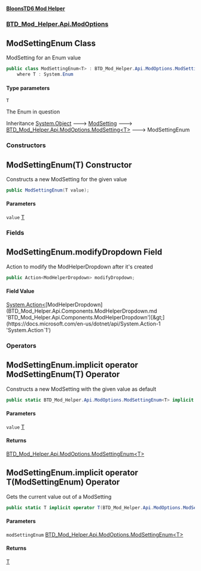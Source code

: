 #### [BloonsTD6 Mod Helper](README.md 'README')
### [BTD_Mod_Helper.Api.ModOptions](README.md#BTD_Mod_Helper.Api.ModOptions 'BTD_Mod_Helper.Api.ModOptions')

## ModSettingEnum<T> Class

ModSetting for an Enum value

```csharp
public class ModSettingEnum<T> : BTD_Mod_Helper.Api.ModOptions.ModSetting<T>
    where T : System.Enum
```
#### Type parameters

<a name='BTD_Mod_Helper.Api.ModOptions.ModSettingEnum_T_.T'></a>

`T`

The Enum in question

Inheritance [System.Object](https://docs.microsoft.com/en-us/dotnet/api/System.Object 'System.Object') &#129106; [ModSetting](BTD_Mod_Helper.Api.ModOptions.ModSetting.md 'BTD_Mod_Helper.Api.ModOptions.ModSetting') &#129106; [BTD_Mod_Helper.Api.ModOptions.ModSetting&lt;](BTD_Mod_Helper.Api.ModOptions.ModSetting_T_.md 'BTD_Mod_Helper.Api.ModOptions.ModSetting<T>')[T](BTD_Mod_Helper.Api.ModOptions.ModSettingEnum_T_.md#BTD_Mod_Helper.Api.ModOptions.ModSettingEnum_T_.T 'BTD_Mod_Helper.Api.ModOptions.ModSettingEnum<T>.T')[&gt;](BTD_Mod_Helper.Api.ModOptions.ModSetting_T_.md 'BTD_Mod_Helper.Api.ModOptions.ModSetting<T>') &#129106; ModSettingEnum<T>
### Constructors

<a name='BTD_Mod_Helper.Api.ModOptions.ModSettingEnum_T_.ModSettingEnum(T)'></a>

## ModSettingEnum(T) Constructor

Constructs a new ModSetting for the given value

```csharp
public ModSettingEnum(T value);
```
#### Parameters

<a name='BTD_Mod_Helper.Api.ModOptions.ModSettingEnum_T_.ModSettingEnum(T).value'></a>

`value` [T](BTD_Mod_Helper.Api.ModOptions.ModSettingEnum_T_.md#BTD_Mod_Helper.Api.ModOptions.ModSettingEnum_T_.T 'BTD_Mod_Helper.Api.ModOptions.ModSettingEnum<T>.T')
### Fields

<a name='BTD_Mod_Helper.Api.ModOptions.ModSettingEnum_T_.modifyDropdown'></a>

## ModSettingEnum<T>.modifyDropdown Field

Action to modify the ModHelperDropdown after it's created

```csharp
public Action<ModHelperDropdown> modifyDropdown;
```

#### Field Value
[System.Action&lt;](https://docs.microsoft.com/en-us/dotnet/api/System.Action-1 'System.Action`1')[ModHelperDropdown](BTD_Mod_Helper.Api.Components.ModHelperDropdown.md 'BTD_Mod_Helper.Api.Components.ModHelperDropdown')[&gt;](https://docs.microsoft.com/en-us/dotnet/api/System.Action-1 'System.Action`1')
### Operators

<a name='BTD_Mod_Helper.Api.ModOptions.ModSettingEnum_T_.op_ImplicitBTD_Mod_Helper.Api.ModOptions.ModSettingEnum_T_(T)'></a>

## ModSettingEnum<T>.implicit operator ModSettingEnum<T>(T) Operator

Constructs a new ModSetting with the given value as default

```csharp
public static BTD_Mod_Helper.Api.ModOptions.ModSettingEnum<T> implicit operator ModSettingEnum<T>(T value);
```
#### Parameters

<a name='BTD_Mod_Helper.Api.ModOptions.ModSettingEnum_T_.op_ImplicitBTD_Mod_Helper.Api.ModOptions.ModSettingEnum_T_(T).value'></a>

`value` [T](BTD_Mod_Helper.Api.ModOptions.ModSettingEnum_T_.md#BTD_Mod_Helper.Api.ModOptions.ModSettingEnum_T_.T 'BTD_Mod_Helper.Api.ModOptions.ModSettingEnum<T>.T')

#### Returns
[BTD_Mod_Helper.Api.ModOptions.ModSettingEnum&lt;](BTD_Mod_Helper.Api.ModOptions.ModSettingEnum_T_.md 'BTD_Mod_Helper.Api.ModOptions.ModSettingEnum<T>')[T](BTD_Mod_Helper.Api.ModOptions.ModSettingEnum_T_.md#BTD_Mod_Helper.Api.ModOptions.ModSettingEnum_T_.T 'BTD_Mod_Helper.Api.ModOptions.ModSettingEnum<T>.T')[&gt;](BTD_Mod_Helper.Api.ModOptions.ModSettingEnum_T_.md 'BTD_Mod_Helper.Api.ModOptions.ModSettingEnum<T>')

<a name='BTD_Mod_Helper.Api.ModOptions.ModSettingEnum_T_.op_ImplicitT(BTD_Mod_Helper.Api.ModOptions.ModSettingEnum_T_)'></a>

## ModSettingEnum<T>.implicit operator T(ModSettingEnum<T>) Operator

Gets the current value out of a ModSetting

```csharp
public static T implicit operator T(BTD_Mod_Helper.Api.ModOptions.ModSettingEnum<T> modSettingEnum);
```
#### Parameters

<a name='BTD_Mod_Helper.Api.ModOptions.ModSettingEnum_T_.op_ImplicitT(BTD_Mod_Helper.Api.ModOptions.ModSettingEnum_T_).modSettingEnum'></a>

`modSettingEnum` [BTD_Mod_Helper.Api.ModOptions.ModSettingEnum&lt;](BTD_Mod_Helper.Api.ModOptions.ModSettingEnum_T_.md 'BTD_Mod_Helper.Api.ModOptions.ModSettingEnum<T>')[T](BTD_Mod_Helper.Api.ModOptions.ModSettingEnum_T_.md#BTD_Mod_Helper.Api.ModOptions.ModSettingEnum_T_.T 'BTD_Mod_Helper.Api.ModOptions.ModSettingEnum<T>.T')[&gt;](BTD_Mod_Helper.Api.ModOptions.ModSettingEnum_T_.md 'BTD_Mod_Helper.Api.ModOptions.ModSettingEnum<T>')

#### Returns
[T](BTD_Mod_Helper.Api.ModOptions.ModSettingEnum_T_.md#BTD_Mod_Helper.Api.ModOptions.ModSettingEnum_T_.T 'BTD_Mod_Helper.Api.ModOptions.ModSettingEnum<T>.T')